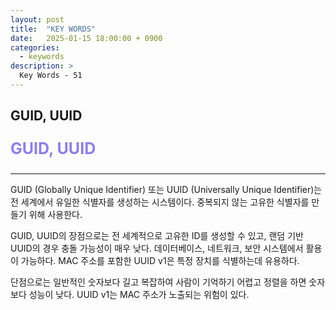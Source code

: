 ```yaml
---
layout: post
title:  "KEY WORDS"
date:   2025-01-15 18:00:00 + 0900
categories:
  - keywords
description: >
  Key Words - 51
---
```

## GUID, UUID

<p style = "color:#8f7cee; font-size:25px; font-weight:bold">
GUID, UUID
</p>

---

GUID (Globally Unique Identifier) 또는 UUID (Universally Unique Identifier)는 전 세계에서 유일한 식별자를 생성하는 시스템이다.
중복되지 않는 고유한 식별자를 만들기 위해 사용한다.

GUID, UUID의 장점으로는 전 세계적으로 고유한 ID를 생성할 수 있고, 랜덤 기반 UUID의 경우 충돌 가능성이 매우 낮다. 데이터베이스, 네트워크, 보안 시스템에서 활용이 가능하다. MAC 주소를 포함한 UUID v1은 특정 장치를 식별하는데 유용하다.

단점으로는 일반적인 숫자보다 길고 복잡하여 사람이 기억하기 어렵고 정렬을 하면 숫자보다 성능이 낮다. UUID v1는 MAC 주소가 노출되는 위험이 있다.